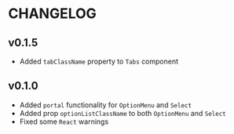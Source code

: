 # CHANGELOG
## v0.1.5
* Added `tabClassName` property to `Tabs` component

## v0.1.0
* Added `portal` functionality for `OptionMenu` and `Select`
* Added prop `optionListClassName` to both `OptionMenu` and `Select`
* Fixed some `React` warnings